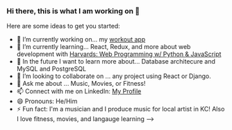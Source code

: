 ### Hi there, this is what I am working on 👋

Here are some ideas to get you started:

- 🔭 I’m currently working on... my [workout app](https://github.com/ddanner97/WorkoutApp)
- 🌱 I’m currently learning... React, Redux, and more about web development with [Harvards: Web Programming w/ Python & JavaScript](https://cs50.harvard.edu/web/2020/)
- 🧠 In the future I want to learn more about... Database architecure and MySQL and PostgreSQL
- 👯 I’m looking to collaborate on ... any project using React or Django.
- 💬 Ask me about ... Music, Movies, or Fitness! 
- 📫 Connect with me on LinkedIn: [My Profile](https://www.linkedin.com/in/damian-d-53415b1ba/)
- 😄 Pronouns: He/Him
- ⚡ Fun fact: I'm a musician and I produce music for local artist in KC! Also I love fitness, movies, and langauge learning 
-->
